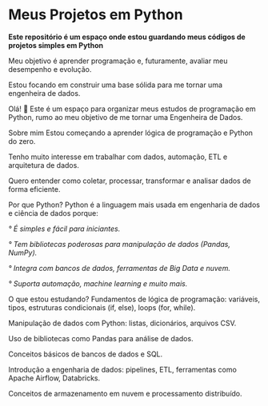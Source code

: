 # Meus Projetos em Python
**Este repositório é um espaço onde estou guardando meus códigos de projetos simples em Python**

Meu objetivo é aprender programação e, futuramente, avaliar meu desempenho e evolução.

Estou focando em construir uma base sólida para me tornar uma engenheira de dados.

Olá! 👋
Este é um espaço para organizar meus estudos de programação em Python, rumo ao meu objetivo de me tornar uma Engenheira de Dados.

Sobre mim
Estou começando a aprender lógica de programação e Python do zero.

Tenho muito interesse em trabalhar com dados, automação, ETL e arquitetura de dados.

Quero entender como coletar, processar, transformar e analisar dados de forma eficiente.

Por que Python?
Python é a linguagem mais usada em engenharia de dados e ciência de dados porque:

*° É simples e fácil para iniciantes.*

*° Tem bibliotecas poderosas para manipulação de dados (Pandas, NumPy).*

*° Integra com bancos de dados, ferramentas de Big Data e nuvem.*

*° Suporta automação, machine learning e muito mais.*

O que estou estudando?
Fundamentos de lógica de programação: variáveis, tipos, estruturas condicionais (if, else), loops (for, while).

Manipulação de dados com Python: listas, dicionários, arquivos CSV.

Uso de bibliotecas como Pandas para análise de dados.

Conceitos básicos de bancos de dados e SQL.

Introdução a engenharia de dados: pipelines, ETL, ferramentas como Apache Airflow, Databricks.

Conceitos de armazenamento em nuvem e processamento distribuído.
